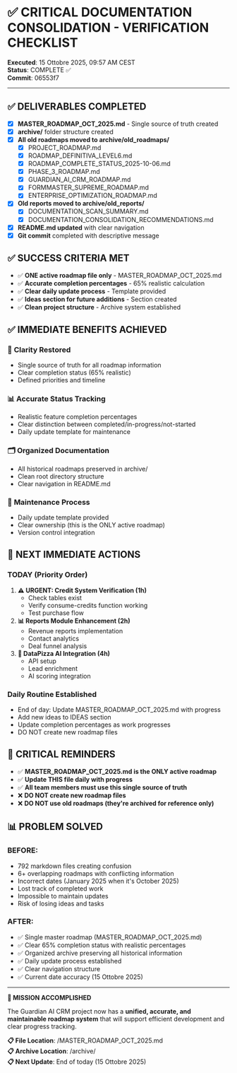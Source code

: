 # ✅ CRITICAL DOCUMENTATION CONSOLIDATION - VERIFICATION CHECKLIST

**Executed**: 15 Ottobre 2025, 09:57 AM CEST  
**Status**: COMPLETE ✅  
**Commit**: 06553f7

---

## ✅ DELIVERABLES COMPLETED

- [x] **MASTER_ROADMAP_OCT_2025.md** - Single source of truth created
- [x] **archive/** folder structure created
- [x] **All old roadmaps moved to archive/old_roadmaps/**
  - [x] PROJECT_ROADMAP.md
  - [x] ROADMAP_DEFINITIVA_LEVEL6.md
  - [x] ROADMAP_COMPLETE_STATUS_2025-10-06.md
  - [x] PHASE_3_ROADMAP.md
  - [x] GUARDIAN_AI_CRM_ROADMAP.md
  - [x] FORMMASTER_SUPREME_ROADMAP.md
  - [x] ENTERPRISE_OPTIMIZATION_ROADMAP.md
- [x] **Old reports moved to archive/old_reports/**
  - [x] DOCUMENTATION_SCAN_SUMMARY.md
  - [x] DOCUMENTATION_CONSOLIDATION_RECOMMENDATIONS.md
- [x] **README.md updated** with clear navigation
- [x] **Git commit** completed with descriptive message

## ✅ SUCCESS CRITERIA MET

- ✅ **ONE active roadmap file only** - MASTER_ROADMAP_OCT_2025.md
- ✅ **Accurate completion percentages** - 65% realistic calculation
- ✅ **Clear daily update process** - Template provided
- ✅ **Ideas section for future additions** - Section created
- ✅ **Clean project structure** - Archive system established

## ✅ IMMEDIATE BENEFITS ACHIEVED

### 🎯 **Clarity Restored**

- Single source of truth for all roadmap information
- Clear completion status (65% realistic)
- Defined priorities and timeline

### 📊 **Accurate Status Tracking**

- Realistic feature completion percentages
- Clear distinction between completed/in-progress/not-started
- Daily update template for maintenance

### 🗂️ **Organized Documentation**

- All historical roadmaps preserved in archive/
- Clean root directory structure
- Clear navigation in README.md

### 🔄 **Maintenance Process**

- Daily update template provided
- Clear ownership (this is the ONLY active roadmap)
- Version control integration

## 🎯 NEXT IMMEDIATE ACTIONS

### **TODAY (Priority Order)**

1. **⚠️ URGENT: Credit System Verification (1h)**
   - Check tables exist
   - Verify consume-credits function working
   - Test purchase flow
2. **📊 Reports Module Enhancement (2h)**
   - Revenue reports implementation
   - Contact analytics
   - Deal funnel analysis
3. **🤖 DataPizza AI Integration (4h)**
   - API setup
   - Lead enrichment
   - AI scoring integration

### **Daily Routine Established**

- End of day: Update MASTER_ROADMAP_OCT_2025.md with progress
- Add new ideas to IDEAS section
- Update completion percentages as work progresses
- DO NOT create new roadmap files

## 🚨 CRITICAL REMINDERS

- ✅ **MASTER_ROADMAP_OCT_2025.md is the ONLY active roadmap**
- ✅ **Update THIS file daily with progress**
- ✅ **All team members must use this single source of truth**
- ❌ **DO NOT create new roadmap files**
- ❌ **DO NOT use old roadmaps (they're archived for reference only)**

## 📊 PROBLEM SOLVED

### **BEFORE:**

- 792 markdown files creating confusion
- 6+ overlapping roadmaps with conflicting information
- Incorrect dates (January 2025 when it's October 2025)
- Lost track of completed work
- Impossible to maintain updates
- Risk of losing ideas and tasks

### **AFTER:**

- ✅ Single master roadmap (MASTER_ROADMAP_OCT_2025.md)
- ✅ Clear 65% completion status with realistic percentages
- ✅ Organized archive preserving all historical information
- ✅ Daily update process established
- ✅ Clear navigation structure
- ✅ Current date accuracy (15 Ottobre 2025)

---

**🎉 MISSION ACCOMPLISHED**

The Guardian AI CRM project now has a **unified, accurate, and maintainable roadmap system** that will support efficient development and clear progress tracking.

**📋 File Location**: /MASTER_ROADMAP_OCT_2025.md  
**📋 Archive Location**: /archive/  
**📋 Next Update**: End of today (15 Ottobre 2025)
